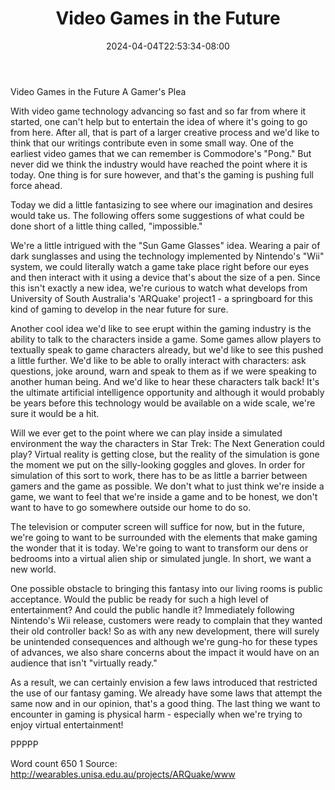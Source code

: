 ﻿---
title: "Video Games in the Future"
date: 2024-04-04T22:53:34-08:00
description: "TXT Tips for Web Success"
featured_image: "/images/TXT.jpg"
tags: ["TXT"]
---

Video Games in the Future
A Gamer's Plea

With video game technology advancing so fast and so far from where it started, one can't help but to entertain the idea of where it's going to go from here. After all, that is part of a larger creative process and we'd like to think that our writings contribute even in some small way. One of the earliest video games that we can remember is Commodore's "Pong." But never did we think the industry would have reached the point where it is today.  One thing is for sure however, and that's the gaming is pushing full force ahead.

Today we did a little fantasizing to see where our imagination and desires would take us. 
The following offers some suggestions of what could be done short of a little thing called, "impossible." 

We're a little intrigued with the "Sun Game Glasses" idea. Wearing a pair of dark sunglasses and using the technology implemented by Nintendo's "Wii" system, we could literally watch a game take place right before our eyes and then interact with it using a device that's about the size of a pen. Since this isn't exactly a new idea, we're curious to watch what develops from University of South Australia's 'ARQuake' project1 - a springboard for this kind of gaming to develop in the near future for sure.

Another cool idea we'd like to see erupt within the gaming industry is the ability to talk to the characters inside a game. Some games allow players to textually speak to game characters already, but we'd like to see this pushed a little further. We'd like to be able to orally interact with characters: ask questions, joke around, warn and speak to them as if we were speaking to another human being. And we'd like to hear these characters talk back! It's the ultimate artificial intelligence opportunity and although it would probably be years before this technology would be available on a wide scale, we're sure it would be a hit.

Will we ever get to the point where we can play inside a simulated environment the way the characters in Star Trek: The Next Generation could play? Virtual reality is getting close, but the reality of the simulation is gone the moment we put on the silly-looking goggles and gloves. In order for simulation of this sort to work, there has to be as little a barrier between gamers and the game as possible. We don't what to just think we're inside a game, we want to feel that we're inside a game and to be honest, we don't want to have to go somewhere outside our home to do so. 

The television or computer screen will suffice for now, but in the future, we're going to want to be surrounded with the elements that make gaming the wonder that it is today. We're going to want to transform our dens or bedrooms into a virtual alien ship or simulated jungle. In short, we want a new world.

One possible obstacle to bringing this fantasy into our living rooms is public acceptance. Would the public be ready for such a high level of entertainment? And could the public handle it? Immediately following Nintendo's Wii release, customers were ready to complain that they wanted their old controller back! So as with any new development, there will surely be unintended consequences and although we're gung-ho for these types of advances, we also share concerns about the impact it would have on an audience that isn't "virtually ready." 

As a result, we can certainly envision a few laws introduced that restricted the use of our fantasy gaming. We already have some laws that attempt the same now and in our opinion, that's a good thing. The last thing we want to encounter in gaming is physical harm - especially when we're trying to enjoy virtual entertainment!

PPPPP

Word count 650
1 Source: http://wearables.unisa.edu.au/projects/ARQuake/www

